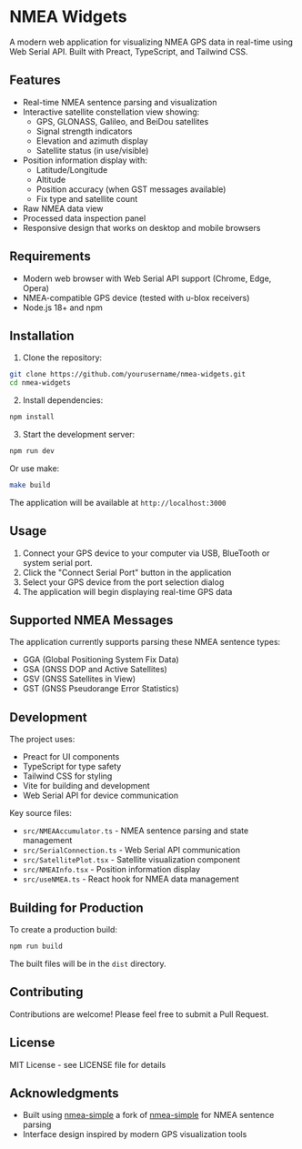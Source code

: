 # NMEA Widgets

A modern web application for visualizing NMEA GPS data in real-time using Web Serial API. Built with Preact, TypeScript, and Tailwind CSS.

## Features

- Real-time NMEA sentence parsing and visualization
- Interactive satellite constellation view showing:
  - GPS, GLONASS, Galileo, and BeiDou satellites
  - Signal strength indicators
  - Elevation and azimuth display
  - Satellite status (in use/visible)
- Position information display with:
  - Latitude/Longitude
  - Altitude
  - Position accuracy (when GST messages available)
  - Fix type and satellite count
- Raw NMEA data view
- Processed data inspection panel
- Responsive design that works on desktop and mobile browsers

## Requirements

- Modern web browser with Web Serial API support (Chrome, Edge, Opera)
- NMEA-compatible GPS device (tested with u-blox receivers)
- Node.js 18+ and npm

## Installation

1. Clone the repository:
```bash
git clone https://github.com/yourusername/nmea-widgets.git
cd nmea-widgets
```

2. Install dependencies:
```bash
npm install
```

3. Start the development server:
```bash
npm run dev
```

Or use make:
```bash
make build
```

The application will be available at `http://localhost:3000`

## Usage

1. Connect your GPS device to your computer via USB, BlueTooth or system serial port.
2. Click the "Connect Serial Port" button in the application
3. Select your GPS device from the port selection dialog
4. The application will begin displaying real-time GPS data

## Supported NMEA Messages

The application currently supports parsing these NMEA sentence types:
- GGA (Global Positioning System Fix Data)
- GSA (GNSS DOP and Active Satellites)
- GSV (GNSS Satellites in View)
- GST (GNSS Pseudorange Error Statistics)

## Development

The project uses:
- Preact for UI components
- TypeScript for type safety
- Tailwind CSS for styling
- Vite for building and development
- Web Serial API for device communication

Key source files:
- `src/NMEAAccumulator.ts` - NMEA sentence parsing and state management
- `src/SerialConnection.ts` - Web Serial API communication
- `src/SatellitePlot.tsx` - Satellite visualization component
- `src/NMEAInfo.tsx` - Position information display
- `src/useNMEA.ts` - React hook for NMEA data management

## Building for Production

To create a production build:

```bash
npm run build
```

The built files will be in the `dist` directory.

## Contributing

Contributions are welcome! Please feel free to submit a Pull Request.

## License

MIT License - see LICENSE file for details

## Acknowledgments

- Built using 
  [nmea-simple](https://github.com/jbroll/nmea-simple) a fork of 
  [nmea-simple](https://github.com/101100/nmea-simple) 
  for NMEA sentence parsing
- Interface design inspired by modern GPS visualization tools
